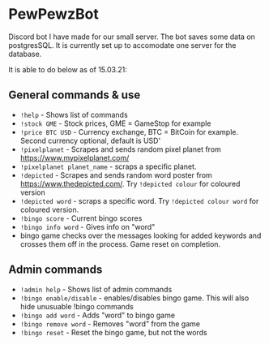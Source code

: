 # PewPewzBot
Discord bot I have made for our small server. 
The bot saves some data on postgresSQL. It is currently set up to accomodate one server for the database.

It is able to do below as of 15.03.21:

## General commands & use

* `!help` - Shows list of commands
* `!stock GME` - Stock prices, GME = GameStop for example
* `!price BTC USD` - Currency exchange, BTC = BitCoin for example. Second currency optional, default is USD'
* `!pixelplanet` - Scrapes and sends random pixel planet from https://www.mypixelplanet.com/
* `!pixelplanet planet_name` - scraps a specific planet.
* `!depicted` - Scrapes and sends random word poster from https://www.thedepicted.com/. Try `!depicted colour` for coloured version
* `!depicted word` - scraps a specific word. Try `!depicted colour word` for coloured version.
* `!bingo score` - Current bingo scores
* `!bingo info word` - Gives info on "word"
* bingo game checks over the messages looking for added keywords and crosses them off in the process. Game reset on completion.

## Admin commands

* `!admin help` - Shows list of admin commands
* `!bingo enable/disable` - enables/disables bingo game. This will also hide unusuable !bingo commands
* `!bingo add word` - Adds "word" to bingo game
* `!bingo remove word` - Removes "word" from the game
* `!bingo reset` - Reset the bingo game, but not the words